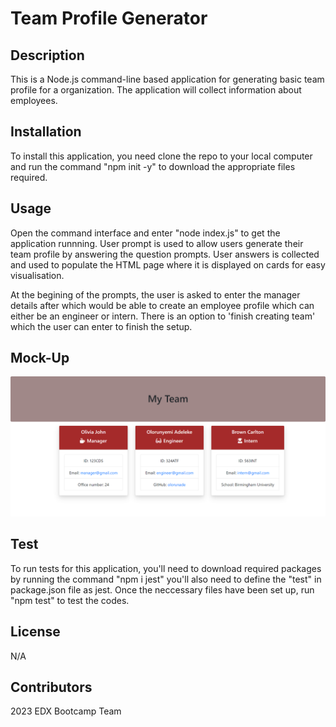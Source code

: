 # Team Profile Generator

## Description
This is a Node.js command-line based application for generating basic team profile for a  organization.  The application will collect information about employees.  

## Installation
To install this application, you need clone the repo to your local computer and run the command "npm init -y" to download the appropriate files required.

## Usage
Open the command interface and enter "node index.js" to get the application runnning. User prompt is used to allow users generate their team profile by answering the question prompts. User answers is collected and used to populate the HTML page where it is displayed on cards for easy visualisation.

 At the begining of the prompts, the user is asked to enter the manager details after which would be able to create an employee profile which can either be an engineer or intern. There is an option to 'finish creating team' which the user can enter to finish the setup.

 ## Mock-Up
 ![alt text](./img/mockup%20profile.png)

 ## Test
To run tests for this application, you'll need to download required packages by running the command "npm i jest" you'll also need to define the "test" in package.json file as jest. Once the neccessary files have been set up, run "npm test" to test the codes.

 ## License
 N/A

## Contributors
2023 EDX Bootcamp Team



